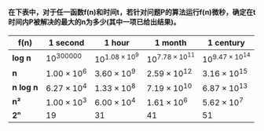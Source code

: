 #### 在下表中，对于任一函数f(n)和时间t，若针对问题P的算法运行f(n)微秒，确定在t时间内P被解决的最大的n为多少(其中一项已给出结果)。

| f(n)     | 1 second        | 1 hour          | 1 month         | 1 century       |
|----------|-----------------|-----------------|-----------------|-----------------|
| **log n** | $10^{300000}$  | $10^{1.08 \times 10^{9}}$ | $10^{7.78 \times 10^{11}}$ | $10^{9.47 \times 10^{14}}$ |
| **n**    | $1.00 \times 10^{6}$ | $3.60 \times 10^{9}$ | $2.59 \times 10^{12}$ | $3.16 \times 10^{15}$ |
| **n log n** | $6.27 \times 10^{4}$ | $1.33 \times 10^{8}$ | $7.19 \times 10^{10}$ | $6.87 \times 10^{13}$ |
| **n²**   | $1.00 \times 10^{3}$ | $6.00 \times 10^{4}$ | $1.61 \times 10^{6}$ | $5.62 \times 10^{7}$ |
| **2ⁿ**   | 19              | 31              | 41              | 51              |